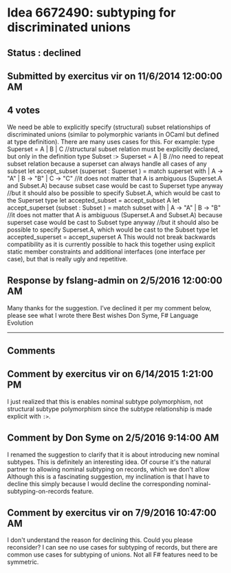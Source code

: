 # Idea 6672490: subtyping for discriminated unions #

## Status : declined

## Submitted by exercitus vir on 11/6/2014 12:00:00 AM

## 4 votes

We need be able to explicitly specify (structural) subset relationships of discriminated unions (similar to polymorphic variants in OCaml but defined at type definition). There are many uses cases for this.
For example:
type Superset = A | B | C
//structural subset relation must be explicitly declared, but only in the definition
type Subset :> Superset = A | B
//no need to repeat subset relation because a superset can always handle all cases of any subset
let accept_subset (superset : Superset ) =
match superset with
| A -> "A"
| B -> "B"
| C -> "C"
//it does not matter that A is ambiguous (Superset.A and Subset.A) because subset case would be cast to Superset type anyway
//but it should also be possible to specify Subset.A, which would be cast to the Superset type
let accepted_subset = accept_subset A
let accept_superset (subset : Subset ) =
match subset with
| A -> "A"
| B -> "B"
//it does not matter that A is ambiguous (Superset.A and Subset.A) because superset case would be cast to Subset type anyway
//but it should also be possible to specify Superset.A, which would be cast to the Subset type
let accepted_superset = accept_superset A
This would not break backwards compatibility as it is currently possible to hack this together using explicit static member constraints and additional interfaces (one interface per case), but that is really ugly and repetitive.



## Response by fslang-admin on 2/5/2016 12:00:00 AM

Many thanks for the suggestion. I’ve declined it per my comment below, please see what I wrote there
Best wishes
Don Syme, F# Language Evolution

------------------------
## Comments


## Comment by exercitus vir on 6/14/2015 1:21:00 PM
I just realized that this is enables nominal subtype polymorphism, not structural subtype polymorphism since the subtype relationship is made explicit with `:>`.


## Comment by Don Syme on 2/5/2016 9:14:00 AM
I renamed the suggestion to clarify that it is about introducing new nominal subtypes.
This is definitely an interesting idea. Of course it's the natural partner to allowing nominal subtyping on records, which we don't allow
Although this is a fascinating suggestion, my inclination is that I have to decline this simply because I would decline the corresponding nominal-subtyping-on-records feature.


## Comment by exercitus vir on 7/9/2016 10:47:00 AM
I don't understand the reason for declining this. Could you please reconsider?
I can see no use cases for subtyping of records, but there are common use cases for subtyping of unions. Not all F# features need to be symmetric.

